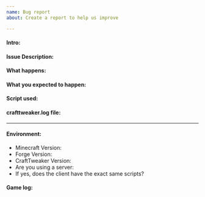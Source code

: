 ```yaml
---
name: Bug report
about: Create a report to help us improve

---
```


#### Intro:  
<!--Please note, you will be treated exactly like any other person who submits a bug report, saying this, if you decide to delete this template entirely, your issue will be closed. If you do not provide relevant information when reporting an issue (for example having a script issue and not providing the scripts or the crafttweaker.log file) this issue will be closed. you may now delete this section and continue on with the report.-->


#### Issue Description:  
<!--Note: If this bug occurs in a modpack, please report this to the modpack author. Otherwise, delete this line and add your description here. If you are using an unnofficial version of Minetweaker or Crafttweaker please report it to the person who gave you the version. Also please look at the other issues to make sure that you are not creating a duplicate.-->


#### What happens:  



#### What you expected to happen:  



#### Script used:  
<!-- Do not paste your script here, Github formatting breaks scripts. -->
<!-- Do not upload your script as a file directly. -->
<!-- Upload your script to https://pastebin.com or https://gist.github.com. -->
<!-- If you know how to use code blocks, and the script is short (less than 10 lines), you can put it in a code block, unless your log mentions a line number, in which case we need it on one of the sites linked above. -->


#### crafttweaker.log file:  
<!-- You can find your log file by running `/ct log`. -->
<!-- Do not paste your log here. -->
<!-- Do not upload your log as a file directly. -->
<!-- Upload your log to https://pastebin.com or https://gist.github.com. -->

____
#### Environment:  
<!-- "latest" is not a valid version. -->

- Minecraft Version:
- Forge Version:
- CraftTweaker Version: 
- Are you using a server: 
- If yes, does the client have the exact same scripts?

#### Game log:  
<!-- Do not paste your log here. -->
<!-- Do not upload your log as a file directly. -->
<!-- Upload your log to https://pastebin.com or https://gist.github.com. -->

